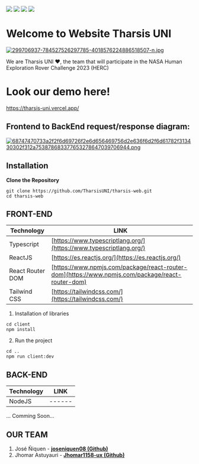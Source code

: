 ![](https://img.shields.io/badge/typescript-4.8.4-green
) ![](https://img.shields.io/badge/tailwindcss-3.2.4-green) ![](https://img.shields.io/badge/react-18.2.0-green) ![](https://img.shields.io/badge/firebase-9.14.0-yellowgreen) ![]()


# Welcome to Website Tharsis UNI

[![299706937-784527526297785-4018576224886518507-n.jpg](https://i.postimg.cc/MZVFFGhV/299706937-784527526297785-4018576224886518507-n.jpg)](https://postimg.cc/Yj2R4t2C)

We are Tharsis UNI ❤, the team that will participate in the NASA Human Exploration Rover Challenge 2023 (HERC)

# Look  our demo here! 

https://tharsis-uni.vercel.app/

<h2>Frontend to BackEnd request/response diagram:</h2>

[![68747470733a2f2f6d69726f2e6d656469756d2e636f6d2f6d61782f313430302f312a753878683377653278647039706944.png](https://i.postimg.cc/3J69rQ5Y/68747470733a2f2f6d69726f2e6d656469756d2e636f6d2f6d61782f313430302f312a753878683377653278647039706944.png)](https://postimg.cc/gnV3452T)


## Installation
**Clone the Repository**
```
git clone https://github.com/TharsisUNI/tharsis-web.git
cd tharsis-web
```

<h2>FRONT-END</h2>

| Technology | LINK |
| ------ | ------ |
| Typescript | [https://www.typescriptlang.org/](https://www.typescriptlang.org/)  |
| ReactJS | [https://es.reactjs.org/](https://es.reactjs.org/) |
| React Router DOM | [https://www.npmjs.com/package/react-router-dom](https://www.npmjs.com/package/react-router-dom) |
| Tailwind CSS | [https://tailwindcss.com/](https://tailwindcss.com/) |

1) Installation of libraries
```
cd client
npm install
```
2) Run the project

```
cd ..
npm run client:dev
```

<h2>BACK-END</h2>

| Technology | LINK |
| ------ | ------ |
| NodeJS | ------|


... Comming Soon...

<h2>OUR TEAM</h2>

1. José Ñiquen - **[joseniquen08 (Github)](https://github.com/joseniquen08)**
2. Jhomar Astuyauri - **[Jhomar1158-ux (Github)](https://github.com/Jhomar1158-ux)**